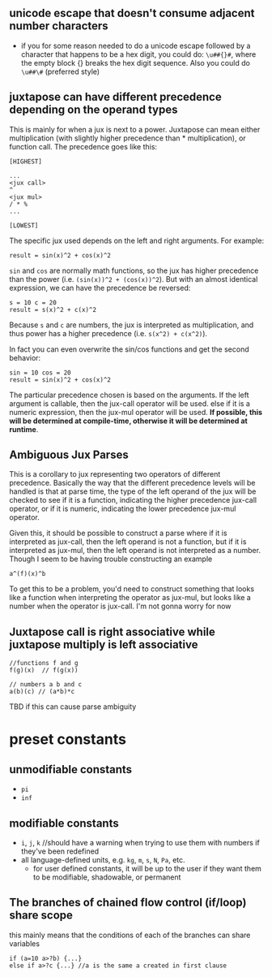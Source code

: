 ## unicode escape that doesn't consume adjacent number characters
* if you for some reason needed to do a unicode escape followed by a character that happens to be a hex digit, you could do:
`\u##{}#`, where the empty block {} breaks the hex digit sequence. Also you could do `\u##\#` (preferred style)

## juxtapose can have different precedence depending on the operand types
This is mainly for when a jux is next to a power. Juxtapose can mean either multiplication (with slightly higher precedence than * multiplication), or function call. The precedence goes like this:
```
[HIGHEST]

...
<jux call>  
^
<jux mul>
/ * %
...

[LOWEST]
```

The specific jux used depends on the left and right arguments. For example:
```
result = sin(x)^2 + cos(x)^2
```

`sin` and `cos` are normally math functions, so the jux has higher precedence than the power (i.e. `(sin(x))^2 + (cos(x))^2`). But with an almost identical expression, we can have the precedence be reversed:
```
s = 10 c = 20
result = s(x)^2 + c(x)^2
```

Because `s` and `c` are numbers, the jux is interpreted as multiplication, and thus power has a higher precedence (i.e. `s(x^2) + c(x^2)`). 

In fact you can even overwrite the sin/cos functions and get the second behavior:
```
sin = 10 cos = 20
result = sin(x)^2 + cos(x)^2
```

The particular precedence chosen is based on the arguments. If the left argument is callable, then the jux-call operator will be used. else if it is a numeric expression, then the jux-mul operator will be used. **If possible, this will be determined at compile-time, otherwise it will be determined at runtime**.


## Ambiguous Jux Parses
This is a corollary to jux representing two operators of different precedence. Basically the way that the different precedence levels will be handled is that at parse time, the type of the left operand of the jux will be checked to see if it is a function, indicating the higher precedence jux-call operator, or if it is numeric, indicating the lower precedence jux-mul operator. 

Given this, it should be possible to construct a parse where if it is interpreted as jux-call, then the left operand is not a function, but if it is interpreted as jux-mul, then the left operand is not interpreted as a number. Though I seem to be having trouble constructing an example
```
a^(f)(x)^b
```

To get this to be a problem, you'd need to construct something that looks like a function when interpreting the operator as jux-mul, but looks like a number when the operator is jux-call. I'm not gonna worry for now

## Juxtapose call is right associative while juxtapose multiply is left associative
```
//functions f and g
f(g)(x)  // f(g(x))

// numbers a b and c
a(b)(c) // (a*b)*c
```

TBD if this can cause parse ambiguity


# preset constants
## unmodifiable constants
- `pi`
- `inf`

## modifiable constants
- `i`, `j`, `k` //should have a warning when trying to use them with numbers if they've been redefined
- all language-defined units, e.g. `kg`, `m`, `s`, `N`, `Pa`, etc.
    - for user defined constants, it will be up to the user if they want them to be modifiable, shadowable, or permanent


## The branches of chained flow control (if/loop) share scope
this mainly means that the conditions of each of the branches can share variables

```
if (a=10 a>?b) {...}
else if a>?c {...} //a is the same a created in first clause
```